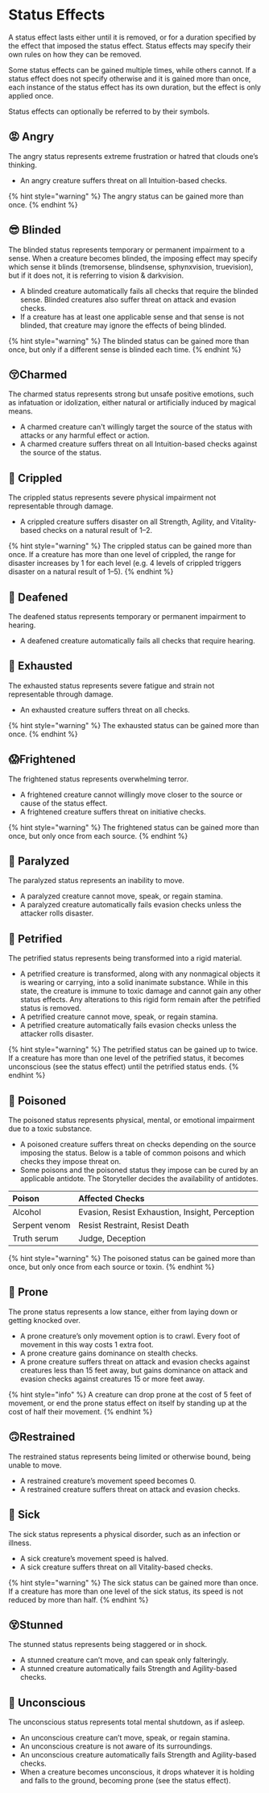# Status Effects

A status effect lasts either until it is removed, or for a duration specified by the effect that imposed the status effect. Status effects may specify their own rules on how they can be removed.

Some status effects can be gained multiple times, while others cannot. If a status effect does not specify otherwise and it is gained more than once, each instance of the status effect has its own duration, but the effect is only applied once.

Status effects can optionally be referred to by their symbols.

## 😡 Angry

The angry status represents extreme frustration or hatred that clouds one’s thinking.

* An angry creature suffers threat on all Intuition-based checks.

{% hint style="warning" %}
The angry status can be gained more than once.
{% endhint %}

## 😎 Blinded

The blinded status represents temporary or permanent impairment to a sense. When a creature becomes blinded, the imposing effect may specify which sense it blinds \(tremorsense, blindsense, sphynxvision, truevision\), but if it does not, it is referring to vision & darkvision.

* A blinded creature automatically fails all checks that require the blinded sense. Blinded creatures also suffer threat on attack and evasion checks.
* If a creature has at least one applicable sense and that sense is not blinded, that creature may ignore the effects of being blinded.

{% hint style="warning" %}
The blinded status can be gained more than once, but only if a different sense is blinded each time.
{% endhint %}

## 😚Charmed

The charmed status represents strong but unsafe positive emotions, such as infatuation or idolization, either natural or artificially induced by magical means.

* A charmed creature can't willingly target the source of the status with attacks or any harmful effect or action.
* A charmed creature suffers threat on all Intuition-based checks against the source of the status.

## 🦴 Crippled

The crippled status represents severe physical impairment not representable through damage.

* A crippled creature suffers disaster on all Strength, Agility, and Vitality-based checks on a natural result of 1–2.

{% hint style="warning" %}
The crippled status can be gained more than once. If a creature has more than one level of crippled, the range for disaster increases by 1 for each level \(e.g. 4 levels of crippled triggers disaster on a natural result of 1–5\).
{% endhint %}

## 📯 Deafened

The deafened status represents temporary or permanent impairment to hearing.

* A deafened creature automatically fails all checks that require hearing.

## 🥵 Exhausted

The exhausted status represents severe fatigue and strain not representable through damage.

* An exhausted creature suffers threat on all checks.

{% hint style="warning" %}
The exhausted status can be gained more than once.
{% endhint %}

## 😱Frightened

The frightened status represents overwhelming terror.

* A frightened creature cannot willingly move closer to the source or cause of the status effect.
* A frightened creature suffers threat on initiative checks.

{% hint style="warning" %}
The frightened status can be gained more than once, but only once from each source.
{% endhint %}

## 😬 Paralyzed

The paralyzed status represents an inability to move.

* A paralyzed creature cannot move, speak, or regain stamina.
* A paralyzed creature automatically fails evasion checks unless the attacker rolls disaster.

## 🗻 Petrified

The petrified status represents being transformed into a rigid material.

* A petrified creature is transformed, along with any nonmagical objects it is wearing or carrying, into a solid inanimate substance. While in this state, the creature is immune to toxic damage and cannot gain any other status effects. Any alterations to this rigid form remain after the petrified status is removed.
* A petrified creature cannot move, speak, or regain stamina.
* A petrified creature automatically fails evasion checks unless the attacker rolls disaster.

{% hint style="warning" %}
The petrified status can be gained up to twice. If a creature has more than one level of the petrified status, it becomes unconscious \(see the status effect\) until the petrified status ends.
{% endhint %}

## 🤢 Poisoned

The poisoned status represents physical, mental, or emotional impairment due to a toxic substance.

* A poisoned creature suffers threat on checks depending on the source imposing the status. Below is a table of common poisons and which checks they impose threat on.
* Some poisons and the poisoned status they impose can be cured by an applicable antidote. The Storyteller decides the availability of antidotes.

| Poison | Affected Checks |
| :--- | :--- |
| Alcohol | Evasion, Resist Exhaustion, Insight, Perception |
| Serpent venom | Resist Restraint, Resist Death |
| Truth serum | Judge, Deception |

{% hint style="warning" %}
The poisoned status can be gained more than once, but only once from each source or toxin.
{% endhint %}

## 🤸 Prone

The prone status represents a low stance, either from laying down or getting knocked over.

* A prone creature’s only movement option is to crawl. Every foot of movement in this way costs 1 extra foot.
* A prone creature gains dominance on stealth checks.
* A prone creature suffers threat on attack and evasion checks against creatures less than 15 feet away, but gains dominance on attack and evasion checks against creatures 15 or more feet away.

{% hint style="info" %}
A creature can drop prone at the cost of 5 feet of movement, or end the prone status effect on itself by standing up at the cost of half their movement.
{% endhint %}

## 🙃Restrained

The restrained status represents being limited or otherwise bound, being unable to move.

* A restrained creature’s movement speed becomes 0.
* A restrained creature suffers threat on attack and evasion checks.

## 🤒 Sick

The sick status represents a physical disorder, such as an infection or illness.

* A sick creature’s movement speed is halved.
* A sick creature suffers threat on all Vitality-based checks.

{% hint style="warning" %}
The sick status can be gained more than once. If a creature has more than one level of the sick status, its speed is not reduced by more than half.
{% endhint %}

## 😵Stunned

The stunned status represents being staggered or in shock.

* A stunned creature can’t move, and can speak only falteringly.
* A stunned creature automatically fails Strength and Agility-based checks.

## 👻 Unconscious

The unconscious status represents total mental shutdown, as if asleep.

* An unconscious creature can’t move, speak, or regain stamina.
* An unconscious creature is not aware of its surroundings.
* An unconscious creature automatically fails Strength and Agility-based checks.
* When a creature becomes unconscious, it drops whatever it is holding and falls to the ground, becoming prone \(see the status effect\).

